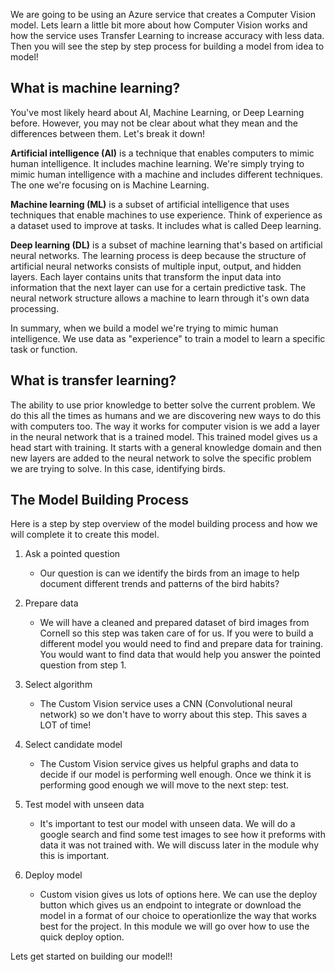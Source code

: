 We are going to be using an Azure service that creates a Computer Vision model. Lets learn a little bit more about how Computer Vision works and how the service uses Transfer Learning to increase accuracy with less data. Then you will see the step by step process for building a model from idea to model!

## What is machine learning?

You've most likely heard about AI, Machine Learning, or Deep Learning before. However, you may not be clear about what they mean and the differences between them. Let's break it down!

**Artificial intelligence (AI)** is a technique that enables computers to mimic human intelligence. It includes machine learning. We're simply trying to mimic human intelligence with a machine and includes different techniques. The one we're focusing on is Machine Learning.

**Machine learning (ML)** is a subset of artificial intelligence that uses techniques that enable machines to use experience. Think of experience as a dataset used to improve at tasks. It includes what is called Deep learning.

**Deep learning (DL)** is a subset of machine learning that's based on artificial neural networks. The learning process is deep because the structure of artificial neural networks consists of multiple input, output, and hidden layers. Each layer contains units that transform the input data into information that the next layer can use for a certain predictive task. The neural network structure allows a machine to learn through it's own data processing.

In summary, when we build a model we're trying to mimic human intelligence. We use data as "experience" to train a model to learn a specific task or function.

## What is transfer learning?

The ability to use prior knowledge to better solve the current problem. We do this all the times as humans and we are discovering new ways to do this with computers too. The way it works for computer vision is we add a layer in the neural network that is a trained model. This trained model gives us a head start with training. It starts with a general knowledge domain and then new layers are added to the neural network to solve the specific problem we are trying to solve. In this case, identifying birds.

## The Model Building Process

Here is a step by step overview of the model building process and how we will complete it to create this model.

1. Ask a pointed question

   - Our question is can we identify the birds from an image to help document different trends and patterns of the bird habits?

2. Prepare data

   - We will have a cleaned and prepared dataset of bird images from Cornell so this step was taken care of for us. If you were to build a different model you would need to find and prepare data for training. You would want to find data that would help you answer the pointed question from step 1.

3. Select algorithm

   - The Custom Vision service uses a CNN (Convolutional neural network) so we don't have to worry about this step. This saves a LOT of time!

4. Select candidate model

   - The Custom Vision service gives us helpful graphs and data to decide if our model is performing well enough. Once we think it is performing good enough we will move to the next step: test.

5. Test model with unseen data

   - It's important to test our model with unseen data. We will do a google search and find some test images to see how it preforms with data it was not trained with. We will discuss later in the module why this is important.

6. Deploy model

   - Custom vision gives us lots of options here. We can use the deploy button which gives us an endpoint to integrate or download the model in a format of our choice to operationlize the way that works best for the project. In this module we will go over how to use the quick deploy option.

Lets get started on building our model!!

